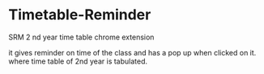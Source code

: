 # Timetable-Reminder
SRM 2 nd year time table chrome extension

it gives reminder on time of the class
and has a pop up when clicked on it.
where time table of 2nd year is tabulated.

